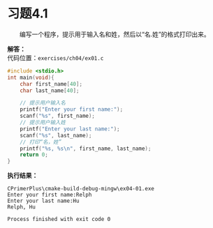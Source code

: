 # 习题4.1

&emsp;&emsp;编写一个程序，提示用于输入名和姓，然后以“名.姓”的格式打印出来。

**解答：**  
代码位置：`exercises/ch04/ex01.c`

```c
#include <stdio.h>
int main(void){
    char first_name[40];
    char last_name[40];

    // 提示用户输入名
    printf("Enter your first name:");
    scanf("%s", first_name);
    // 提示用户输入姓
    printf("Enter your last name:");
    scanf("%s", last_name);
    // 打印“名，姓”
    printf("%s, %s\n", first_name, last_name);
    return 0;
}
```

**执行结果：**
```
CPrimerPlus\cmake-build-debug-mingw\ex04-01.exe
Enter your first name:Relph
Enter your last name:Hu
Relph, Hu

Process finished with exit code 0
```